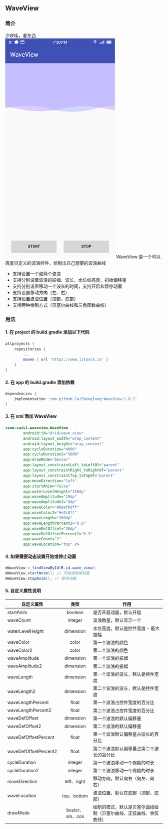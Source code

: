 ## WaveView
### 简介
少啰嗦，看东西  
![波浪截图](./img/screenshot_wave_view.png)
WaveView 是一个可以高度自定义的波浪控件，绘制出自己想要的波浪曲线
- 支持设置一个或两个波浪
- 支持分别设置波浪的振幅、波长、水位线高度、初始偏移量
- 支持分别设置移动一个波长的时间，支持开启和暂停动画
- 支持设置移动方向（左、右）
- 支持设置波浪位置（顶部、底部）
- 支持两种绘制方式（贝塞尔曲线和三角函数曲线）

### 用法
#### 1. 在 project 的 build.gradle 添加以下代码
```gradle
allprojects {
	repositories {
		...
		maven { url 'https://www.jitpack.io' }
	}
}
```
#### 2. 在 app 的 build.gradle 添加依赖
```gradle
dependencies {
	implementation 'com.github.CaiShenglang:WaveView:1.0.2'
}
```
#### 3. 在 xml 添加 WaveView 
```xml
<com.caisl.waveview.WaveView
        android:id="@+id/wave_view"
        android:layout_width="wrap_content"
        android:layout_height="wrap_content"
        app:cycleDuration="4000"
        app:cycleDuration2="5000"
        app:drawMode="bezier"
        app:layout_constraintLeft_toLeftOf="parent"
        app:layout_constraintRight_toRightOf="parent"
        app:layout_constraintTop_toTopOf="parent"
        app:moveDirection="left"
        app:startAnim="false"
        app:waterLevelHeight="150dp"
        app:waveAmplitude="10dp"
        app:waveAmplitude2="8dp"
        app:waveColor="#88afb8ff"
        app:waveColor2="#e2c8ff"
        app:waveLength="300dp"
        app:waveLengthPercent2="0.8"
        app:waveDefOffset="20dp"
        app:waveDefOffsetPercent2="0.3"
        app:waveCount="2"
        app:waveLocation="top" />
```
#### 4. 如果需要动态设置开始或停止动画
```java
mWaveView = findViewById(R.id.wave_view);
mWaveView.startAnim(); // 开始或继续动画
mWaveView.stopAnim(); // 暂停动画
```
#### 5. 自定义属性说明
自定义属性|类型|作用
---|:-:|---
startAnim|boolean|是否开启动画，默认开启
waveCount|integer|波浪数量，默认显示一个
waterLevelHeight|dimension|水位高度，默认是控件高度 - 最大振幅
waveColor|color|第一个波浪的颜色
waveColor2|color|第二个波浪的颜色
waveAmplitude|dimension|第一个波浪的振幅
waveAmplitude2|dimension|第二个波浪的振幅
waveLength|dimension|第一个波浪的波长，默认是控件宽度
waveLength2|dimension|第二个波浪的波长，默认是控件宽度
waveLengthPercent|float|第一个波浪占控件宽度的百分比
waveLengthPercent2|float|第二个波浪占控件宽度的百分比
waveDefOffset|dimension|第一个波浪的默认偏移量
waveDefOffset2|dimension|第二个波浪的默认偏移量
waveDefOffsetPercent|float|第一个波浪默认偏移量占波长的百分比
waveDefOffsetPercent2|float|第二个波浪默认偏移量占第二个波长的百分比
cycleDuration|integer|第一个波浪移动一个周期的时长
cycleDuration2|integer|第二个波浪移动一个周期的时长
moveDirection|left、right|移动方向，默认向右（向左、向右）
waveLocation|top、bottom|波浪位置，默认在底部（顶部、底部）
drawMode|bezier、sin、cos|绘制的模式，默认是贝塞尔曲线绘制（贝塞尔曲线、正弦曲线、余弦曲线）

